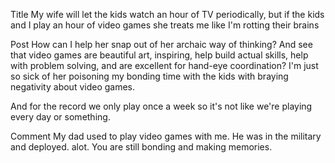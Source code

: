 Title
My wife will let the kids watch an hour of TV periodically, but if the kids and I play an hour of video games she treats me like I'm rotting their brains

Post
How can I help her snap out of her archaic way of thinking?  And see that video games are beautiful art, inspiring, help build actual skills, help with problem solving, and are excellent for hand-eye coordination?  I'm just so sick of her poisoning my bonding time with the kids with braying negativity about video games.  

And for the record we only play once a week so it's not like we're playing every day or something.

Comment
My dad used to play video games with me.  He was in the military and deployed. alot.  You are still bonding and making memories.

